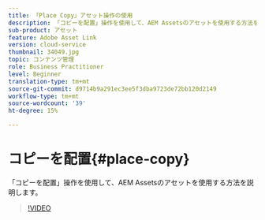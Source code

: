 ```yaml
---
title: 「Place Copy」アセット操作の使用
description: 「コピーを配置」操作を使用して、AEM Assetsのアセットを使用する方法を説明します。
sub-product: アセット
feature: Adobe Asset Link
version: cloud-service
thumbnail: 34049.jpg
topic: コンテンツ管理
role: Business Practitioner
level: Beginner
translation-type: tm+mt
source-git-commit: d9714b9a291ec3ee5f3dba9723de72bb120d2149
workflow-type: tm+mt
source-wordcount: '39'
ht-degree: 15%

---
```



# コピーを配置{#place-copy}

「コピーを配置」操作を使用して、AEM Assetsのアセットを使用する方法を説明します。

>[!VIDEO](https://video.tv.adobe.com/v/34049/?quality=12)
